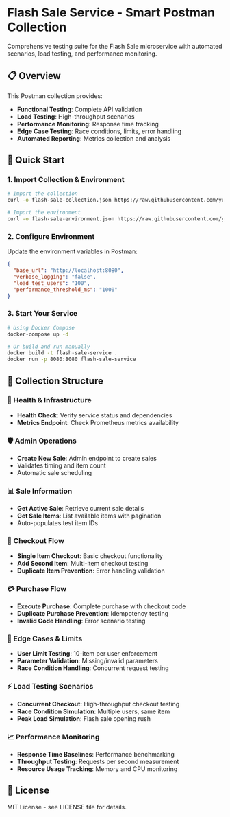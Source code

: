 # Flash Sale Service - Smart Postman Collection

Comprehensive testing suite for the Flash Sale microservice with automated scenarios, load testing, and performance monitoring.

## 📋 Overview

This Postman collection provides:
- **Functional Testing**: Complete API validation
- **Load Testing**: High-throughput scenarios
- **Performance Monitoring**: Response time tracking
- **Edge Case Testing**: Race conditions, limits, error handling
- **Automated Reporting**: Metrics collection and analysis

## 🚀 Quick Start

### 1. Import Collection & Environment

```bash
# Import the collection
curl -o flash-sale-collection.json https://raw.githubusercontent.com/yuzvak/flashsale-service/refs/heads/main/docs/postman/flash-sale-collection.json

# Import the environment
curl -o flash-sale-environment.json https://raw.githubusercontent.com/yuzvak/flashsale-service/refs/heads/main/docs/postman/flash-sale-environment.json
```

### 2. Configure Environment

Update the environment variables in Postman:

```json
{
  "base_url": "http://localhost:8080",
  "verbose_logging": "false",
  "load_test_users": "100",
  "performance_threshold_ms": "1000"
}
```

### 3. Start Your Service

```bash
# Using Docker Compose
docker-compose up -d

# Or build and run manually
docker build -t flash-sale-service .
docker run -p 8080:8080 flash-sale-service
```

## 📁 Collection Structure

### 🏥 Health & Infrastructure
- **Health Check**: Verify service status and dependencies
- **Metrics Endpoint**: Check Prometheus metrics availability

### 🛡️ Admin Operations
- **Create New Sale**: Admin endpoint to create sales
- Validates timing and item count
- Automatic sale scheduling

### 📊 Sale Information
- **Get Active Sale**: Retrieve current sale details
- **Get Sale Items**: List available items with pagination
- Auto-populates test item IDs

### 🛒 Checkout Flow
- **Single Item Checkout**: Basic checkout functionality
- **Add Second Item**: Multi-item checkout testing
- **Duplicate Item Prevention**: Error handling validation

### 💳 Purchase Flow
- **Execute Purchase**: Complete purchase with checkout code
- **Duplicate Purchase Prevention**: Idempotency testing
- **Invalid Code Handling**: Error scenario testing

### 🚫 Edge Cases & Limits
- **User Limit Testing**: 10-item per user enforcement
- **Parameter Validation**: Missing/invalid parameters
- **Race Condition Handling**: Concurrent request testing

### ⚡ Load Testing Scenarios
- **Concurrent Checkout**: High-throughput checkout testing
- **Race Condition Simulation**: Multiple users, same item
- **Peak Load Simulation**: Flash sale opening rush

### 📈 Performance Monitoring
- **Response Time Baselines**: Performance benchmarking
- **Throughput Testing**: Requests per second measurement
- **Resource Usage Tracking**: Memory and CPU monitoring

## 📄 License
MIT License - see LICENSE file for details.
